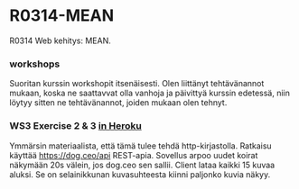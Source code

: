 # R0314-MEAN
R0314 Web kehitys: MEAN.

### workshops
Suoritan kurssin workshopit itsenäisesti. Olen liittänyt tehtävänannot mukaan, koska ne saattavvat olla vanhoja ja päivittyä kurssin edetessä, niin löytyy sitten ne tehtävänannot, joiden mukaan olen tehnyt.

### WS3 Exercise 2 & 3 [in Heroku](https://koiranayttely.herokuapp.com/)
Ymmärsin materiaalista, että tämä tulee tehdä http-kirjastolla. Ratkaisu käyttää https://dog.ceo/api REST-apia. Sovellus arpoo uudet koirat näkymään 20s välein, jos dog.ceo sen sallii. Client lataa kaikki 15 kuvaa aluksi. Se on selainikkunan kuvasuhteesta kiinni paljonko kuvia näkyy.
